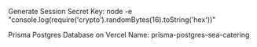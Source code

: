 Generate Session Secret Key:
node -e "console.log(require('crypto').randomBytes(16).toString('hex'))"

Prisma Postgres Database on Vercel Name:
prisma-postgres-sea-catering